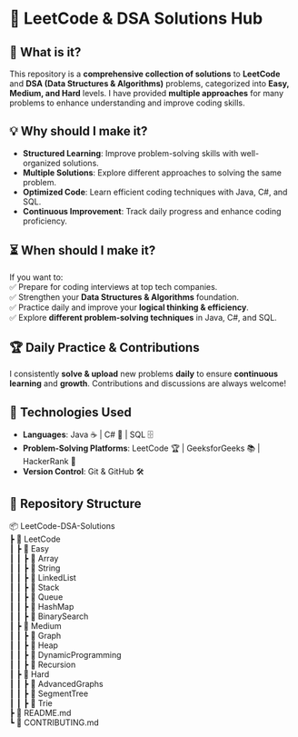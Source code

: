 # 🚀 LeetCode & DSA Solutions Hub  

## 📌 What is it?  
This repository is a **comprehensive collection of solutions** to **LeetCode** and **DSA (Data Structures & Algorithms)** problems, categorized into **Easy, Medium, and Hard** levels. I have provided **multiple approaches** for many problems to enhance understanding and improve coding skills.  

## 💡 Why should I make it?  
- **Structured Learning**: Improve problem-solving skills with well-organized solutions.  
- **Multiple Solutions**: Explore different approaches to solving the same problem.  
- **Optimized Code**: Learn efficient coding techniques with Java, C#, and SQL.  
- **Continuous Improvement**: Track daily progress and enhance coding proficiency.  

## ⏳ When should I make it?  
If you want to:  
✅ Prepare for coding interviews at top tech companies.  
✅ Strengthen your **Data Structures & Algorithms** foundation.  
✅ Practice daily and improve your **logical thinking & efficiency**.  
✅ Explore **different problem-solving techniques** in Java, C#, and SQL.  

## 🏆 Daily Practice & Contributions  
I consistently **solve & upload** new problems **daily** to ensure **continuous learning** and **growth**. Contributions and discussions are always welcome!  

## 🔧 Technologies Used  
- **Languages**: Java ☕ | C# 🔹 | SQL 🗄️  
- **Problem-Solving Platforms**: LeetCode 🏆 | GeeksforGeeks 📚 | HackerRank 🎯  
- **Version Control**: Git & GitHub 🛠️  

## 📂 Repository Structure   

📦 LeetCode-DSA-Solutions  
 ┣ 📂 LeetCode  
 ┃ ┣ 📂 Easy  
 ┃ ┃ ┣ 📂 Array  
 ┃ ┃ ┣ 📂 String  
 ┃ ┃ ┣ 📂 LinkedList  
 ┃ ┃ ┣ 📂 Stack  
 ┃ ┃ ┣ 📂 Queue  
 ┃ ┃ ┣ 📂 HashMap  
 ┃ ┃ ┣ 📂 BinarySearch  
 ┃ ┣ 📂 Medium  
 ┃ ┃ ┣ 📂 Graph  
 ┃ ┃ ┣ 📂 Heap  
 ┃ ┃ ┣ 📂 DynamicProgramming  
 ┃ ┃ ┣ 📂 Recursion  
 ┃ ┣ 📂 Hard  
 ┃ ┃ ┣ 📂 AdvancedGraphs  
 ┃ ┃ ┣ 📂 SegmentTree  
 ┃ ┃ ┣ 📂 Trie  
 ┣ 📜 README.md  
 ┗ 📜 CONTRIBUTING.md  
